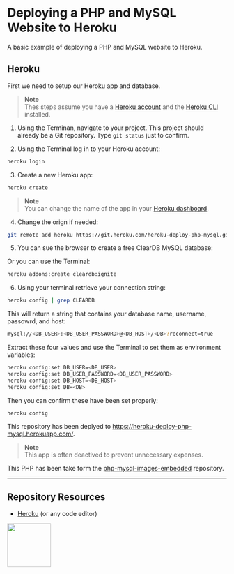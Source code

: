 # Deploying a PHP and MySQL Website to Heroku

A basic example of deploying a PHP and MySQL website to Heroku.

## Heroku

First we need to setup our Heroku app and database.

> **Note**  
> Thes steps assume you have a [Heroku account](https://signup.heroku.com/) and the [Heroku CLI](https://devcenter.heroku.com/articles/heroku-cli) installed.

1. Using the Terminan, navigate to your project. This project should already be a Git repository. Type `git status` just to confirm. 

2. Using the Terminal log in to your Heroku account:

```sh
heroku login
```

3. Create a new Heroku app:

```sh 
heroku create
```

> **Note**  
> You can change the name of the app in your [Heroku dashboard](https://dashboard.heroku.com/apps/).

4. Change the orign if needed:

```sh
git remote add heroku https://git.heroku.com/heroku-deploy-php-mysql.git
```

5. You can sue the browser to create a free ClearDB MySQL database:

Or you can use the Terminal:

```sh
heroku addons:create cleardb:ignite
```

6. Using your terminal retrieve your connection string:

```sh
heroku config | grep CLEARDB
```

This will return a string that contains your database name, username, passowrd, and host:

```sh
mysql://<DB_USER>:<DB_USER_PASSWORD>@<DB_HOST>/<DB>?reconnect=true
```

Extract these four values and use the Terminal to set them as environment variables:

```sh
heroku config:set DB_USER=<DB_USER>
heroku config:set DB_USER_PASSWORD=<DB_USER_PASSWORD>
heroku config:set DB_HOST=<DB_HOST>
heroku config:set DB=<DB>
```

Then you can confirm these have been set properly:

```sh
heroku config
```

This repository has been deplyed to https://heroku-deploy-php-mysql.herokuapp.com/.

> **Note**  
> This app is often deactived to prevent unnecessary expenses.

This PHP has been take form the [php-mysql-images-embedded](https://github.com/codeadamca/php-mysql-images-embedded) repository.

***

## Repository Resources

* [Heroku](https://heroku.com/) (or any code editor)

<a href="https://codeadam.ca">
<img src="https://codeadam.ca/images/code-block.png" width="100">
</a>


